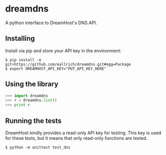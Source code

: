 dreamdns
========

A python interface to DreamHost's DNS API.

Installing
----------

Install via pip and store your API key in the environment:

```shell
$ pip install -e git+https://github.com/eallrich/dreamdns.git#egg=Package
$ export DREAMHOST_API_KEY="PUT_API_KEY_HERE"
```

Using the library
-----------------

```python
>>> import dreamdns
>>> r = dreamdns.list()
>>> print r
```

Running the tests
-----------------

DreamHost kindly provides a read-only API key for testing. This key is used
for these tests, but it means that only read-only functions are tested.

```shell
$ python -m unittest test_dns
```
